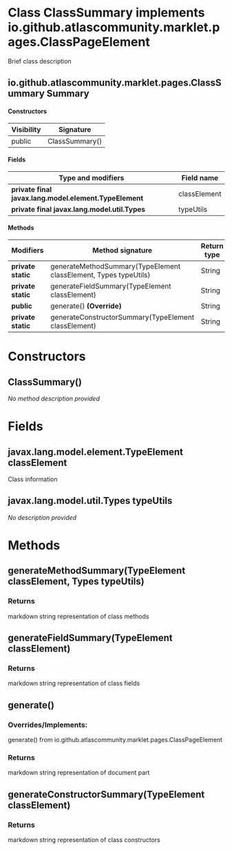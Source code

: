 Class ClassSummary implements io.github.atlascommunity.marklet.pages.ClassPageElement
=====================================================================================
Brief class description

io.github.atlascommunity.marklet.pages.ClassSummary Summary
-------
#### Constructors
| Visibility | Signature      |
| ---------- | -------------- |
| public     | ClassSummary() |
#### Fields
| Type and modifiers                                     | Field name   |
| ------------------------------------------------------ | ------------ |
| **private final javax.lang.model.element.TypeElement** | classElement |
| **private final javax.lang.model.util.Types**          | typeUtils    |
#### Methods
| Modifiers          | Method signature                                                 | Return type |
| ------------------ | ---------------------------------------------------------------- | ----------- |
| **private static** | generateMethodSummary(TypeElement classElement, Types typeUtils) | String      |
| **private static** | generateFieldSummary(TypeElement classElement)                   | String      |
| **public**         | generate() **(Override)**                                        | String      |
| **private static** | generateConstructorSummary(TypeElement classElement)             | String      |

Constructors
============
ClassSummary()
--------------
*No method description provided*


Fields
======
javax.lang.model.element.TypeElement classElement
-------------------------------------------------
Class information


javax.lang.model.util.Types typeUtils
-------------------------------------
*No description provided*


Methods
=======
generateMethodSummary(TypeElement classElement, Types typeUtils)
----------------------------------------------------------------


### Returns

markdown string representation of class methods


generateFieldSummary(TypeElement classElement)
----------------------------------------------


### Returns

markdown string representation of class fields


generate()
----------
### Overrides/Implements:
generate() from io.github.atlascommunity.marklet.pages.ClassPageElement



### Returns

markdown string representation of document part


generateConstructorSummary(TypeElement classElement)
----------------------------------------------------


### Returns

markdown string representation of class constructors


